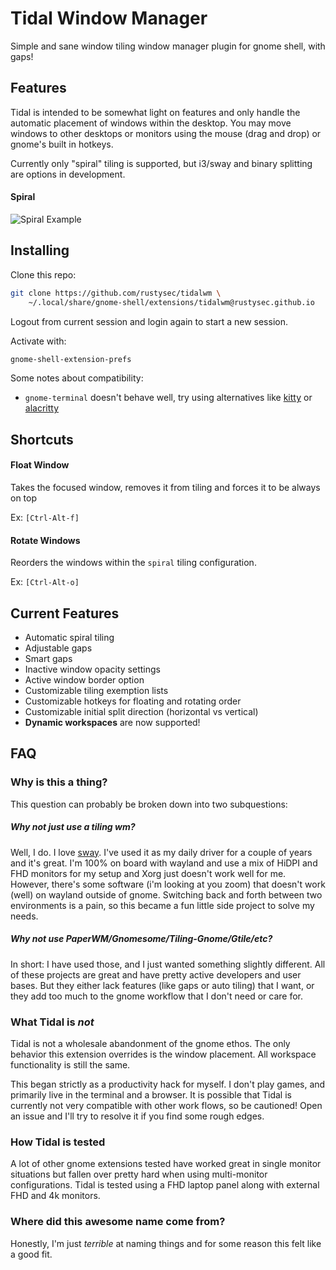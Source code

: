 # Tidal Window Manager
Simple and sane window tiling window manager plugin for gnome shell, with gaps!

## Features
Tidal is intended to be somewhat light on features and only handle the automatic
placement of windows within the desktop. You may move windows to other desktops or
monitors using the mouse (drag and drop) or gnome's built in hotkeys.

Currently only "spiral" tiling is supported, but i3/sway and binary splitting are
options in development.

#### Spiral
![Spiral Example](https://i.imgur.com/i99CRxU.gif)

## Installing
Clone this repo:
```sh
git clone https://github.com/rustysec/tidalwm \
    ~/.local/share/gnome-shell/extensions/tidalwm@rustysec.github.io
```

Logout from current session and login again to start a new session.

Activate with:
```sh
gnome-shell-extension-prefs
```
Some notes about compatibility:
- `gnome-terminal` doesn't behave well, try using alternatives like
[kitty](https://sw.kovidgoyal.net/kitty/) or
[alacritty](https://github.com/alacritty/alacritty)

## Shortcuts
#### Float Window
Takes the focused window, removes it from tiling and forces it to be always on top

Ex: `[Ctrl-Alt-f]`

#### Rotate Windows
Reorders the windows within the `spiral` tiling configuration.

Ex: `[Ctrl-Alt-o]`

## Current Features
* Automatic spiral tiling
* Adjustable gaps
* Smart gaps
* Inactive window opacity settings
* Active window border option
* Customizable tiling exemption lists
* Customizable hotkeys for floating and rotating order
* Customizable initial split direction (horizontal vs vertical)
* **Dynamic workspaces** are now supported!

## FAQ
### Why is this a thing?
This question can probably be broken down into two subquestions:

##### Why not just use a tiling wm?
Well, I do. I love [sway](https://github.com/swaywm/sway). I've used it as my daily driver for a couple of years and it's great.
I'm 100% on board with wayland and use a mix of HiDPI and FHD monitors for my setup and 
Xorg just doesn't work well for me. However, there's some software (i'm looking at you
zoom) that doesn't work (well) on wayland outside of gnome. Switching back and forth between
two environments is a pain, so this became a fun little side project to solve my needs.

##### Why not use PaperWM/Gnomesome/Tiling-Gnome/Gtile/etc?
In short: I have used those, and I just wanted something slightly different. All of these
projects are great and have pretty active developers and user bases. But they either lack
features (like gaps or auto tiling) that I want, or they add too much to the gnome workflow
that I don't need or care for.

### What Tidal is _not_
Tidal is not a wholesale abandonment of the gnome ethos. The only behavior this extension
overrides is the window placement. All workspace functionality is still the same.

This began strictly as a productivity hack for myself. I don't play games, and primarily
live in the terminal and a browser. It is possible that Tidal is currently not very
compatible with other work flows, so be cautioned! Open an issue and I'll try to 
resolve it if you find some rough edges.

### How Tidal is tested
A lot of other gnome extensions tested have worked great in single monitor situations
but fallen over pretty hard when using multi-monitor configurations. Tidal is tested using a FHD 
laptop panel along with external FHD and 4k monitors.

### Where did this awesome name come from?
Honestly, I'm just _terrible_ at naming things and for some reason this felt like a
good fit.
